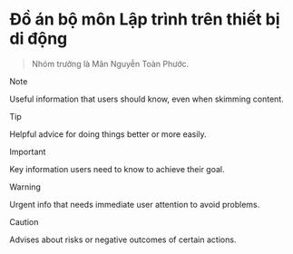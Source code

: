 # Đồ án bộ môn Lập trình trên thiết bị di động
> Nhóm trưởng là Mân Nguyễn Toàn Phước.

> [!NOTE]
> Useful information that users should know, even when skimming content.

> [!TIP]
> Helpful advice for doing things better or more easily.

> [!IMPORTANT]
> Key information users need to know to achieve their goal.

> [!WARNING]
> Urgent info that needs immediate user attention to avoid problems.

> [!CAUTION]
> Advises about risks or negative outcomes of certain actions.
